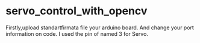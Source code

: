 # servo_control_with_opencv

Firstly,upload standartfirmata file your arduino board. And change your port information on code. I used the pin of named 3 for Servo.  
